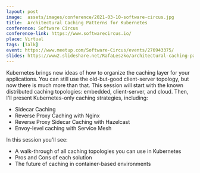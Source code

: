 ```yaml
---
layout: post
image:  assets/images/conference/2021-03-10-software-circus.jpg
title:  Architectural Caching Patterns for Kubernetes
conference: Software Circus
conference-link: https://www.softwarecircus.io/
place: Virtual
tags: [Talk]
event: https://www.meetup.com/Software-Circus/events/276943375/
slides: https://www2.slideshare.net/RafaLeszko/architectural-caching-patterns-for-kubernetes-245118818
---
```


Kubernetes brings new ideas of how to organize the caching layer for your applications. You can still use the old-but-good client-server topology, but now there is much more than that. This session will start with the known distributed caching topologies: embedded, client-server, and cloud. Then, I'll present Kubernetes-only caching strategies, including:
- Sidecar Caching
- Reverse Proxy Caching with Nginx
- Reverse Proxy Sidecar Caching with Hazelcast
- Envoy-level caching with Service Mesh

In this session you'll see:
- A walk-through of all caching topologies you can use in Kubernetes
- Pros and Cons of each solution
- The future of caching in container-based environments

